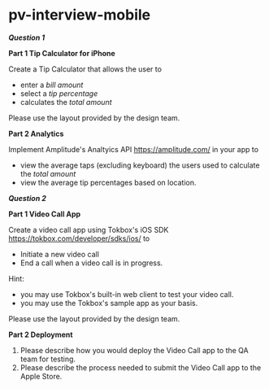 # pv-interview-mobile
***Question 1***

**Part 1 Tip Calculator for iPhone**

Create a Tip Calculator that allows the user to 
- enter a *bill amount*
- select a *tip percentage*
- calculates the *total amount*

Please use the layout provided by the design team.

**Part 2 Analytics**

Implement Amplitude's Analtyics API https://amplitude.com/ in your app to 
- view the average taps (excluding keyboard) the users used to calculate the *total amount*
- view the average tip percentages based on location.


***Question 2***

**Part 1 Video Call App**

Create a video call app using Tokbox's iOS SDK https://tokbox.com/developer/sdks/ios/ to 
- Initiate a new video call
- End a call when a video call is in progress.


Hint: 
- you may use Tokbox's built-in web client to test your video call.
- you may use the Tokbox's sample app as your basis.

Please use the layout provided by the design team.

**Part 2 Deployment**

1.  Please describe how you would deploy the Video Call app to the QA team for testing.
2.  Please describe the process needed to submit the Video Call app to the Apple Store.

